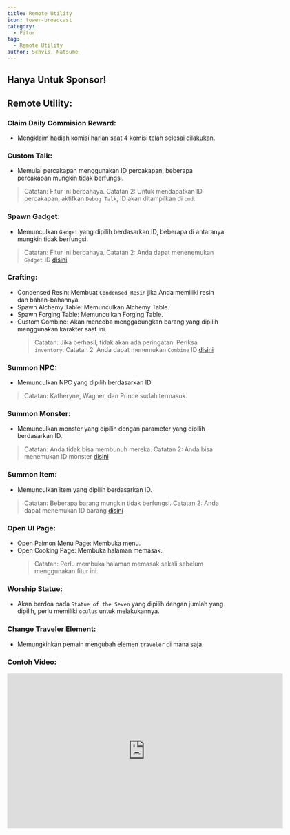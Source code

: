 ```yaml
---
title: Remote Utility
icon: tower-broadcast
category:
  - Fitur
tag:
  - Remote Utility
author: Schvis, Natsume
---
```


## Hanya Untuk Sponsor!
## Remote Utility:
### Claim Daily Commision Reward:
- Mengklaim hadiah komisi harian saat 4 komisi telah selesai dilakukan.
### Custom Talk:
- Memulai percakapan menggunakan ID percakapan, beberapa percakapan mungkin tidak berfungsi.
> Catatan: Fitur ini berbahaya.
> Catatan 2: Untuk mendapatkan ID percakapan, aktifkan `Debug Talk`, ID akan ditampilkan di `cmd`.
### Spawn Gadget:
- Memunculkan `Gadget` yang dipilih berdasarkan ID, beberapa di antaranya mungkin tidak berfungsi.
> Catatan: Fitur ini berbahaya.
> Catatan 2: Anda dapat menenemukan `Gadget` ID [disini](https://github.com/jie65535/GrasscutterCommandGenerator/blob/main/Source/GrasscutterTools/Resources/en-us/Gadget.txt)
### Crafting:
- Condensed Resin: Membuat `Condensed Resin` jika Anda memiliki resin dan bahan-bahannya.
- Spawn Alchemy Table: Memunculkan Alchemy Table. 
- Spawn Forging Table: Memunculkan Forging Table.
- Custom Combine: Akan mencoba menggabungkan barang yang dipilih menggunakan karakter saat ini.
    > Catatan: Jika berhasil, tidak akan ada peringatan. Periksa `inventory`.
    > Catatan 2: Anda dapat menemukan `Combine` ID [disini](https://github.com/jie65535/GrasscutterCommandGenerator/blob/main/Source/GrasscutterTools/Resources/en-us/Item.txt)
### Summon NPC:
- Memunculkan NPC yang dipilih berdasarkan ID
> Catatan: Katheryne, Wagner, dan Prince sudah termasuk.
### Summon Monster:
- Memunculkan monster yang dipilih dengan parameter yang dipilih berdasarkan ID.
> Catatan: Anda tidak bisa membunuh mereka.
> Catatan 2: Anda bisa menemukan ID monster [disini](https://github.com/jie65535/GrasscutterCommandGenerator/blob/main/Source/GrasscutterTools/Resources/en-us/Monsters.txt)
### Summon Item:
- Memunculkan item yang dipilih berdasarkan ID.
> Catatan: Beberapa barang mungkin tidak berfungsi.
> Catatan 2: Anda dapat menemukan ID barang [disini](https://github.com/jie65535/GrasscutterCommandGenerator/blob/main/Source/GrasscutterTools/Resources/en-us/Item.txt)
### Open UI Page:
- Open Paimon Menu Page: Membuka menu.
- Open Cooking Page: Membuka halaman memasak.
    > Catatan: Perlu membuka halaman memasak sekali sebelum menggunakan fitur ini.
### Worship Statue:
- Akan berdoa pada `Statue of the Seven` yang dipilih dengan jumlah yang dipilih, perlu memiliki `oculus` untuk melakukannya.
### Change Traveler Element:
- Memungkinkan pemain mengubah elemen `traveler` di mana saja.

### Contoh Video:

<iframe width="640" height="360" src="https://www.youtube.com/embed/XGztUEy82sE?list=PL5eI1Tb64p56g27qfYk7VuFTz4FK6YrKa" title="Korepi - Remote Utilities (Sponsor)" frameborder="0" allow="accelerometer; autoplay; clipboard-write; encrypted-media; gyroscope; picture-in-picture; web-share" allowfullscreen></iframe>